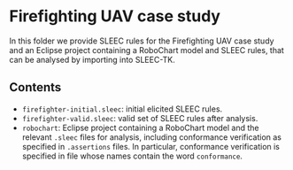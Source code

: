 # Firefighting UAV case study
In this folder we provide SLEEC rules for the Firefighting UAV case study and an Eclipse project containing
a RoboChart model and SLEEC rules, that can be analysed by importing into SLEEC-TK.

## Contents
* `firefighter-initial.sleec`: initial elicited SLEEC rules.
* `firefighter-valid.sleec`: valid set of SLEEC rules after analysis.
* `robochart`: Eclipse project containing a RoboChart model and the relevant `.sleec` files for analysis,
   including conformance verification as specified in `.assertions` files.  In particular, conformance
   verification is specified in file whose names contain the word `conformance`.